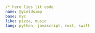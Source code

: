 # 
```yml
/* here lies lit code
name: @yieldsimp
base: nyc
like: pizza, music
lang: python, javascript, rust, swift
```

<!---
yieldsimp/yieldsimp is a ✨ special ✨ repository because its `README.md` (this file) appears on your GitHub profile.
You can click the Preview link to take a look at your changes.
--->
